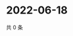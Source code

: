 # 2022-06-18

共 0 条

<!-- BEGIN WEIBO -->
<!-- 最后更新时间 Sat Jun 18 2022 19:00:52 GMT+0800 (China Standard Time) -->

<!-- END WEIBO -->
